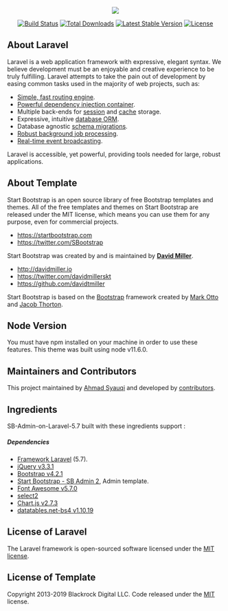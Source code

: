 <p align="center"><img src="https://laravel.com/assets/img/components/logo-laravel.svg"></p>

<p align="center">
<a href="https://travis-ci.org/laravel/framework"><img src="https://travis-ci.org/laravel/framework.svg" alt="Build Status"></a>
<a href="https://packagist.org/packages/laravel/framework"><img src="https://poser.pugx.org/laravel/framework/d/total.svg" alt="Total Downloads"></a>
<a href="https://packagist.org/packages/laravel/framework"><img src="https://poser.pugx.org/laravel/framework/v/stable.svg" alt="Latest Stable Version"></a>
<a href="https://packagist.org/packages/laravel/framework"><img src="https://poser.pugx.org/laravel/framework/license.svg" alt="License"></a>
</p>

## About Laravel

Laravel is a web application framework with expressive, elegant syntax. We believe development must be an enjoyable and creative experience to be truly fulfilling. Laravel attempts to take the pain out of development by easing common tasks used in the majority of web projects, such as:

- [Simple, fast routing engine](https://laravel.com/docs/routing).
- [Powerful dependency injection container](https://laravel.com/docs/container).
- Multiple back-ends for [session](https://laravel.com/docs/session) and [cache](https://laravel.com/docs/cache) storage.
- Expressive, intuitive [database ORM](https://laravel.com/docs/eloquent).
- Database agnostic [schema migrations](https://laravel.com/docs/migrations).
- [Robust background job processing](https://laravel.com/docs/queues).
- [Real-time event broadcasting](https://laravel.com/docs/broadcasting).

Laravel is accessible, yet powerful, providing tools needed for large, robust applications.

## About Template

Start Bootstrap is an open source library of free Bootstrap templates and themes. All of the free templates and themes on Start Bootstrap are released under the MIT license, which means you can use them for any purpose, even for commercial projects.

-   <https://startbootstrap.com>
-   <https://twitter.com/SBootstrap>

Start Bootstrap was created by and is maintained by **[David Miller](http://davidmiller.io/)**.

-   <http://davidmiller.io>
-   <https://twitter.com/davidmillerskt>
-   <https://github.com/davidtmiller>

Start Bootstrap is based on the [Bootstrap](http://getbootstrap.com/) framework created by [Mark Otto](https://twitter.com/mdo) and [Jacob Thorton](https://twitter.com/fat).

## Node Version

You must have npm installed on your machine in order to use these features. This theme was built using node v11.6.0. 

## Maintainers and Contributors

This project maintained by [Ahmad Syauqi](https://github.com/syauqiahmd) and developed by [contributors](https://github.com/syauqiahmd/SB-Admin-on-Laravel-5.7/graphs/contributors).

## Ingredients

SB-Admin-on-Laravel-5.7 built with these ingredients support :

##### Dependencies
* [Framework Laravel](https://laravel.com/docs/5.7) (5.7).
* [jQuery v3.3.1](https://jquery.com/)
* [Bootstrap v4.2.1](https://getbootstrap.com/docs/4.2/getting-started/introduction/)
* [Start Bootstrap - SB Admin 2](https://startbootstrap.com/themes/sb-admin-2/), Admin template.
* [Font Awesome v5.7.0](https://fontawesome.com/start)
* [select2](https://select2.org/)
* [Chart.js v2.7.3](https://www.chartjs.org)
* [datatables.net-bs4 v1.10.19](https://github.com/DataTables/Dist-DataTables-Bootstrap4)

## License of Laravel

The Laravel framework is open-sourced software licensed under the [MIT license](https://opensource.org/licenses/MIT).

## License of Template

Copyright 2013-2019 Blackrock Digital LLC. Code released under the [MIT](https://github.com/syauqiahmd/SB-Admin-on-Laravel-5.7/blob/master/LICENSE-TEMPLATE) license.
